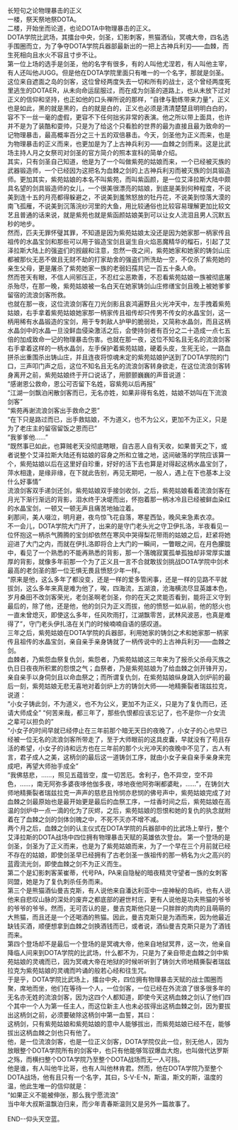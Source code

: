 长短句之论物理暴击的正义  
一楼，祭天祭地祭DOTA。  
二楼，开始坐而论道，也论DOTA中物理暴击的正义。  
DOTA学院比武场，其擂台中央，剑圣，幻影刺客，熊猫酒仙，冥魂大帝，四名选手围圈而立，为了争夺DOTA学院兵器部最新出的一把上古神兵利刃——血棘，而生死相向且水火不容且寸步不让。  
第一位上场的选手是剑圣，他的名字有很多，有的人叫他尤涅若，有人叫他主宰，有人还叫他JUGG。但是他在DOTA学院里面只有唯一的一个名字，那就是剑圣。这位来自遮面之岛的剑客，这位曾经两度失去一切和所有的战士，这个曾经两度死里逃生的DOTAER，从未向命运屈服过，而在成为剑圣的道路上，也从未放下过对正义的信仰和坚持，也正如他的口头禅所说的那样，“自律与勤练带来力量”，正义也是如此，黑的就是黑的，白的就是白的，正义也必须是清清楚楚且明明白白的，容不下一丝一毫的虚假，更容不下任何拙劣非常的表演。他之所以带上面具，也许并不是为了装酷和耍帅，只是为了给这个只看脸的世界的最为直接且最为致命的一记物理暴击，最高概率百分之三十五的双倍暴击。今天，剑圣他为正义而来，也是为物理暴击的正义而来，也更加是为了上古神兵利刃——血棘之剑而来。这是比武场主持人月之女祭司对剑圣的官方简介的照本宣科的简单介绍。  
其实，只有剑圣自己知道，他是为了一个叫做紫苑的姑娘而来，一个已经被灭族的武器锻造师，一个已经因为这把名为血棘之剑的上古神兵利刃而被灭族的剑具锻造师。更加其实，紫苑姑娘的本名不叫紫苑，而叫紫函颜，是一位艾泽拉斯大陆中颇具名望的剑具锻造师的女儿，一个很美很漂亮的姑娘，到底是美到何种程度，不说美到连十五的月亮都得躲避之，不说美到羞煞怒放的牡丹花，不说美到惊落大漠的南飞孤雁，不说美到沉落浣纱河里的大鱼，用比较通俗也比较容易理解更加比较文艺且普通的话来说，就是紫苑也就是紫函颜姑娘美到可以让女人流泪且男人沉默五秒的地步。  
然而，匹夫无罪怀璧其罪，不知道是因为紫苑姑娘太没还是因为她家那一柄家传且祖传的水晶宝剑和那些可以用于锻造宝剑且诞生自火焰恶魔精华的榴石，引起了艾泽拉斯大陆上的强盗们的觊觎和注意，忽然一夜之间，紫苑她家和她家的铸剑山庄都被那伙无恶不做且无财不劫的打家劫舍的强盗们所洗劫一空，不仅杀了紫苑她的亲生父母，更是屠杀了紫苑她家一族的老弱妇孺共记一百五十条人命。  
然而苍天有眼，不信人间邪压正，不忍红尘恶欺善，不忍看紫苑姑娘一族被彻底屠杀殆尽，在那一晚，紫苑姑娘被一名白天在她家铸剑山庄修缮宝剑且晚上被她爹爹留宿的流浪剑客所救。    
也就在那一夜，这位流浪剑客在刀光剑影且哀鸿遍野且火光冲天中，左手拽着紫苑姑娘，右手拿着紫苑姑娘她家那一柄家传且祖传却只传男不传女的水晶宝剑，这一柄用稀有水晶锻造的宝剑，用于专刺敌人护甲的脆弱处，又简称水晶剑，而且这柄水晶剑中的水晶一旦没鲜血侵染激活之后，会使持剑者有百分之二十造成一点七五倍的加成致命一记的物理暴击伤害。也就在那一夜，这位不知名且无名的流浪剑客右手拿着这样的一柄水晶剑，左手保护着紫苑姑娘，硬着头皮，生死无论，一路血拼杀出重围杀出铸山庄，并且连夜将惊魂未定的紫苑姑娘护送到了DOTA学院的门口，三声叩门声之后，这位不知名且无名的流浪剑客转身欲走，在这位流浪剑客转身离开之前，紫苑姑娘终于开口说话了，用颤颤巍巍的声音说道：  
“感谢恩公救命，恩公可否留下名姓，容紫苑以后再报”  
“江湖一剑飘泊闲散剑客而已，无名亦姓，如果非得有名姓，姑娘不妨叫在下流浪剑客”  
“紫苑再谢流浪剑客出手救命之恩”  
“在下只是路过而已，出手救姑娘，不为道义，也不为公义，更加不为正义，只是为了老庄主的留宿留饭之恩而已”  
“我爹爹他……”  
“既然事已如此，也算贼老天没彻底瞎眼，自古恶人自有天收，如果普天之下，或者说整个艾泽拉斯大陆还有姑娘的容身之所和立锥之地，这间破落的学院应该算一个，紫苑姑娘以后在这里好自珍重，好好的活下去也算是对得起这柄水晶宝剑了，萍水相逢，是缘非缘，在下就此告别，再见无期吧，一般人，遇上在下也基本上没什么好事情”  
流浪剑客双手递剑还剑，紫苑姑娘双手接剑收剑，之后，紫苑姑娘看着流浪剑客在月光下渐行渐远的背影，泪水终于决堤而出，怀抱着那一柄冰冷且已经被鲜血染红的水晶宝剑，一顿又一顿无声且痛苦地抽泣着。  
刹那间，美人啜泣，明月避，夜鸟惊飞花自落，寒星西坠，晚风来急素衣凉。  
不一会儿，DOTA学院大门开了，出来的是守门老头光之守卫伊扎洛，半夜看见一位怀抱这一柄杀气腾腾的宝剑却依然在寒风中哭得梨花带雨的姑娘之后，赶紧将她迎进了大门之内，而就在伊扎洛即将合上大门的一瞬间，一瞥眼之间，在月色朦胧中，看见了一个熟悉的不能再熟悉的背影，那一个落魄寂寞孤单孤独却非常厚实雄厚的背影，就像多年前那一个为了正义且一言不合就敢拔剑挑战DOTA学院中剑术最高的老剑圣的那一位无惧无畏且愤怒少年一样。   
“原来是他，这么多年了都没变，还是一样的爱多管闲事，还是一样的见路不平就拔剑，这么多年来真是难为他了，唉，四海流，五湖浪，沧海横流尽显英雄本色，岁月桑田不改剑客荣光，老剑圣啊老剑圣，你的在天之灵能否看到，能将正义守到最后的，除了他，还是他，他的剑只为正义而拔，他的愤怒一如从前，他的怒火也一直未曾熄灭，即使这么多年，任风吹雨打，江湖飘零苦，武林风波恶，也真是难得了”，守门老头伊扎洛在关门的时候喃喃自语的感叹道。  
三年之后，紫苑姑娘在DOTA学院的兵器部，利用她家的铸剑之术和她家那一柄家传且祖传的水晶宝剑，亲自亲手亲身铸就了一柄传说中的上古神兵利刃——血棘之剑。  
血棘者，乃紫怨血祭复仇剑，紫怨者，乃紫苑姑娘这三年来为了报杀父杀母灭族之仇日日夜夜所积累的怨恨之气；血祭者，乃是紫苑姑娘为了给血棘之剑开锋开刃，亲自亲手以身伺剑且以命血祭之；而所谓复仇剑，在紫苑姑娘纵身跳入剑炉前的最后一刻，紫苑姑娘无悲无喜地对着剑炉上方的铸剑大师——地精撕裂者瑞兹拉克，说道：  
“小女子铸此剑，不为道义，也不为公义，更加不为正义，只是为了复仇而已，还请大师成全”
“何苦来哉，都三年了，那些仇恨都应该忘记了，也不是你一介女流之辈可以担负的”  
“小女子的时间早就已经停止在三年前那个暗无天日的夜晚了，小女子的心也早已经被一位无名的流浪剑客所带走了，至于大师眼前的这具皮囊，早就没有了苟且存活的希望，小女子的诗和远方也在三年前的那个火光冲天的夜晚中不见了，古人有言，君子成人之美，这柄剑的最后这一道铸剑工序，就由小女子亲自亲手亲身来完成吧，再望大师抬手成全”  
“我佛慈悲，……，照见五蕴皆空，度一切苦厄。舍利子，色不异空，空不异色，……，南无阿弥多婆夜哆他伽多夜，哆地夜他阿弥唎都婆毗，……”，在铸剑大师地精撕裂者瑞兹拉克一声声的慈悲且怜悯亦悲悯的佛号声中，紫苑姑娘完成了对血棘之剑最原始也是最开始更是最后的血祭工序，一炷香时间之后，紫苑姑娘在高温的剑炉中一点一滴的化为了灰烬，之后，紫苑姑娘的怨恨和她的复仇的执念就附着在了血棘之剑的剑体剑魄之中，不死不灭亦不增不减。  
两个月之后，血棘之剑的认主仪式在DOTA学院的兵器部中的比武场上举行，整个艾泽拉斯的DOTA战场中四位拥有物理暴击天赋的英雄依次登台。
第一个登场的是剑圣，剑圣为了正义而来，也是为了紫苑姑娘而来，为了一个早在三个月前就已经不存在的姑娘，即使剑圣早已经拥有了古老剑圣一族祖传的那一柄名为火之高兴的蓝霞流光剑，即使血棘之剑不为正义而生。  
第二个是幻影刺客茉崔蒂，代号PA，PA来自隐秘的暗夜精灵守望者一族的女刺客同盟，她是为了复仇刺杀任务而来。  
第三个是熊猫酒仙曼吉克斯，有人说他来自潘达利亚中一座神秘的岛屿，也有人说他来自悲叹山脉的深处的废弃之都底部的避世村庄，更有人说他是功夫熊猫的爷爷的爷爷的爷爷。然而，无可否认的是，曼吉克斯他只是一只胖胖的肉肉的且萌萌的大熊猫，而且还是一个还喝酒的熊猫。因此，曼吉克斯只是为酒而来，因为他最近缺钱买酒，顺便想拿到血棘之剑换酒钱而已，或者说，酒仙曼吉克斯只是为了酒钱而来。  
第四个登场却不是最后一个登场的是冥魂大帝，他来自地狱冥界，这一次，他亲自降临人间来到DOTA学院的比武场，什么都不为，只是为了亲自带走血棘之剑中紫苑姑娘的灵魂而已，因为冥魂大帝在地狱的时候听听到了铸剑大师地精撕裂者瑞兹拉克为紫苑姑娘的灵魂而吟诵的般若心经和往生咒。  
于是乎，DOTA学院比武场上，擂台中央，四位拥有物理暴击天赋的战士围圈而聚，席地而坐，他们在等待一个人，一位剑客，一位已经在外流浪了很多很多年的无名亦无姓的流浪剑客，因为这四个人都知道，即使今天这柄血棘之剑认了他们四个其中一个人为第一任主人，而这位新主人也未必拔得出这柄血棘之剑，因为要拔出这柄剑之前，必须要破除这柄剑中第一血誓，其曰：  
这柄剑，只有紫苑姑娘和紫苑姑娘的意中人能够拔出，而紫苑姑娘已经不在，能够拔出这柄血棘之剑也只有他了。  
他，是一位流浪剑客，也是一位正义剑客，DOTA学院仅此一位，别无他人，因为放眼整个DOTA学院所有的剑客中，也只有他能够驾驭爆血大炮，也叫做代达罗斯之殇，而横扫整个DOTA学院乃至整个DOTA战场而无一人可挡。  
他是谁，有人叫他牛比哥，也有人叫他林肯君。然而，他在DOTA学院乃至整个DOTA战场，他有且只有一个名字，其曰，S-V-E-N，斯温，斯文的斯，温度的温，他此生唯一的信仰就是：  
“如果正义不能被伸张，那么我宁愿流浪”  
当中年大叔斯温飘泊归来，而少年青春斯温则又是另外一篇故事了。

END--仰头天空蓝。